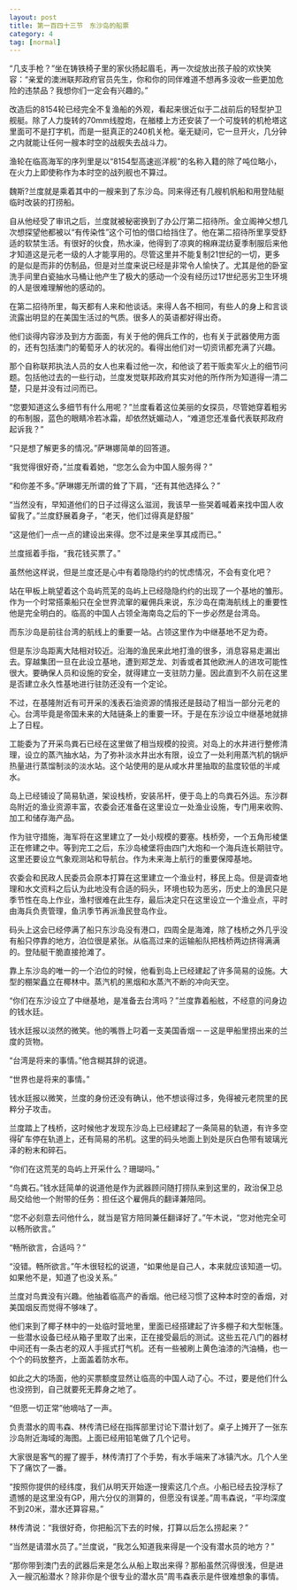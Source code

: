 ```yaml
---
layout: post
title: 第一百四十三节　东沙岛的船票
category: 4
tag: [normal]
---
```


“几支手枪？”坐在铸铁椅子里的家伙扬起眉毛，再一次绽放出孩子般的欢快笑容：“亲爱的澳洲联邦政府官员先生，你和你的同伴难道不想再多没收一些更加危险的违禁品？我想你们一定会有兴趣的。”

改造后的8154轮已经完全不复渔船的外观，看起来很近似于二战前后的轻型护卫舰艇。除了人力旋转的70mm线膛炮，在艏楼上方还安装了一个可旋转的机枪塔这里面可不是打字机，而是一挺真正的240机关枪。毫无疑问，它一旦开火，几分钟之内就能让任何一艘本时空的战舰失去战斗力。

渔轮在临高海军的序列里是以“8154型高速巡洋舰”的名称入籍的除了吨位略小，在火力上即使称作为本时空的战列舰也不算过。

魏斯?兰度就是乘着其中的一艘来到了东沙岛。同来得还有几艘机帆船和用登陆艇临时改装的打捞船。

自从他经受了审讯之后，兰度就被秘密换到了办公厅第二招待所。金立阁神父想几次想探望他都被以“有传染性”这个可怕的借口给挡住了。他在第二招待所里享受舒适的软禁生活。有很好的伙食，热水澡，他得到了凉爽的棉麻混纺夏季制服后来他才知道这是元老一级的人才能享用的。尽管这里并不能复制21世纪的一切，更多的是似是而非的仿制品，但是对兰度来说已经是非常令人愉快了。尤其是他的卧室洗手间里白瓷抽水马桶让他产生了极大的感动一个没有经历过17世纪恶劣卫生环境的人是很难理解他的感动的。

在第二招待所里，每天都有人来和他谈话。来得人各不相同，有些人的身上和言谈流露出明显的在美国生活过的气质。很多人的英语都好得出奇。

他们谈得内容涉及到方方面面，有关于他的佣兵工作的，也有关于武器使用方面的，还有包括澳门的葡萄牙人的状况的。看得出他们对一切资讯都充满了兴趣。

那个自称联邦执法人员的女人也来看过他一次，和他谈了若干贩卖军火上的细节问题。包括他过去的一些行动，兰度发觉联邦政府其实对他的所作所为知道得一清二楚，只是并没有过问而已。

“您要知道这么多细节有什么用呢？”兰度看着这位美丽的女探员，尽管她穿着粗劣的布制服，蓝色的眼睛冷若冰霜，却依然妩媚动人，“难道您还准备代表联邦政府起诉我？”

“只是想了解更多的情况。”萨琳娜简单的回答道。

“我觉得很好奇，”兰度看着她，“您怎么会为中国人服务得？”

“和你差不多。”萨琳娜无所谓的耸了下肩，“还有其他选择么？”

“当然没有，早知道他们的日子过得这么滋润，我该早一些哭着喊着来找中国人收留我了。”兰度舒展着身子，“老天，他们过得真是舒服”

“这是他们一点一点的建设出来得。您不过是来坐享其成而已。”

兰度摇着手指，“我花钱买票了。”

虽然他这样说，但是兰度还是心中有着隐隐约约的忧虑情况，不会有变化吧？

站在甲板上眺望着这个岛屿荒芜的岛屿上已经隐隐约约的出现了一个基地的雏形。作为一个时常搭乘船只在全世界流窜的雇佣兵来说，东沙岛在南海航线上的重要性他是完全明白的。临高的中国人占领全海南岛之后的下一步必然是台湾岛。

而东沙岛是前往台湾的航线上的重要一站。占领这里作为中继基地不足为奇。

但是东沙岛距离大陆相对较近。沿海的渔民来此地打渔的很多，消息容易走漏出去。穿越集团一旦在此设立基地，遭到郑芝龙、刘香或者其他欧洲人的进攻可能性很大。要确保人员和设施的安全，就得建立一支驻防力量。因此直到不久前在这里是否建立永久性基地进行驻防还没有一个定论。

不过，在基隆附近有可开采的浅表石油资源的情报还是鼓动了相当一部分元老的心。台湾毕竟是帝国未来的大陆链条上的重要一环。于是在东沙设立中继基地就排上了日程。

工能委为了开采鸟粪石已经在这里做了相当规模的投资。对岛上的水井进行整修清理，设立的蒸汽抽水站，为了弥补淡水井出水有限，设立了一处利用蒸汽机的锅炉热量进行蒸馏制淡的淡水站。这个站使用的是从咸水井里抽取的盐度较低的半咸水。

岛上已经铺设了简易轨道，架设栈桥，安装吊杆，便于岛上的鸟粪石外运。东沙群岛附近的渔业资源丰富，农委会还准备在这里设立一处渔业设施，专门用来收购、加工和储存海产品。

作为驻守措施，海军将在这里建立了一处小规模的要塞。栈桥旁，一个五角形棱堡正在修建之中。等到完工之后，东沙岛棱堡将由四门大炮和一个海兵连长期驻守。这里还要设立气象观测站和导航台。作为未来海上航行的重要保障基地。

农委会和民政人民委员会原本打算在这里建立一个渔业村，移民上岛。但是调查地理和水文资料之后认为此地没有合适的码头，环境也较为恶劣，历史上的渔民只是季节性在岛上作业，渔村很难在此生存，最后决定只在这里设立一个渔业点，平时由海兵负责管理，鱼汛季节再派渔民登岛作业。

码头上这会已经停满了船只东沙岛没有港口，四周全是海滩，除了栈桥之外几乎没有船只停靠的地方，泊位很是紧张。从临高过来的运输船队把栈桥两边挤得满满的。登陆艇干脆直接抢滩了。

靠上东沙岛的唯一的一个泊位的时候，他看到岛上已经建起了许多简易的设施。大型的棚架矗立在椰林中。蒸汽机的黑烟和水蒸汽不断的冲向天空。

“你们在东沙设立了中继基地，是准备去台湾吗？”兰度靠着船舷，不经意的问身边的钱水廷。

钱水廷报以淡然的微笑。他的嘴唇上叼着一支美国香烟－－这是甲船里捞出来的兰度的货物。

“台湾是将来的事情。”他含糊其辞的说道。

“世界也是将来的事情。”

钱水廷报以微笑，兰度的身份还没有确认，他不想谈得过多，免得被元老院里的民粹分子攻击。

兰度踏上了栈桥，这时候他才发现东沙岛上已经建起了一条简易的轨道，有许多空得矿车停在轨道上，还有简易的吊机。这里的码头地面上到处是灰白色带有玻璃光泽的粉末和碎石。

“你们在这荒芜的岛屿上开采什么？珊瑚吗。”

“鸟粪石。”钱水廷简单的说道他是作为武器顾问随打捞队来到这里的，政治保卫总局交给他一个附带的任务：担任这个雇佣兵的翻译兼陪同。

“您不必刻意去问他什么，就当是官方陪同兼任翻译好了。”午木说，“您对他完全可以畅所欲言。”

“畅所欲言，合适吗？”

“没错。畅所欲言。”午木很轻松的说道，“如果他是自己人，本来就应该知道一切。如果他不是，知道了也没关系。”

兰度对鸟粪没有兴趣。他抽着临高产的香烟。他已经习惯了这种本时空的香烟，对美国烟反而觉得不够味了。

他们来到了椰子林中的一处临时营地里，里面已经搭建起了许多棚子和大型帐篷。一些潜水设备已经从箱子里取了出来，正在接受最后的测试。这些五花八门的器材中间还有一条古老的双人手摇式打气机。还有一些被刷上黄色油漆的汽油桶，也一个个的码放整齐，上面盖着防水布。

如此之大的场面，他的买票额度显然让临高的中国人动了心。不过，要是他们什么也没捞到，自己就要死无葬身之地了。

“但愿一切正常”他嘀咕了一声。

负责潜水的周韦森、林传清已经在指挥部里讨论下潜计划了。桌子上摊开了一张东沙岛附近海域的海图。上面已经用铅笔做了几个记号。

大家很是客气的握了握手，林传清打了个手势，有水手端来了冰镇汽水。几个人坐下了痛饮了一番。

“按照你提供的经纬度，我们从明天开始逐一搜索这几个点。小船已经去投浮标了遗憾的是这里没有GP，用六分仪的测算的，但愿没有误差。”周韦森说，“平均深度不到20米，潜水还算容易。”

林传清说：“我很好奇，你把船沉下去的时候，打算以后怎么捞起来？”

“当然是请潜水员了。”兰度说，“我怎么知道我来得是一个没有潜水员的地方？”

“那你带到澳门去的武器后来是怎么从船上取出来得？那船虽然沉得很浅，但是进入一艘沉船潜水？除非你是个很专业的潜水员”周韦森表示是件很难想象的事情。
